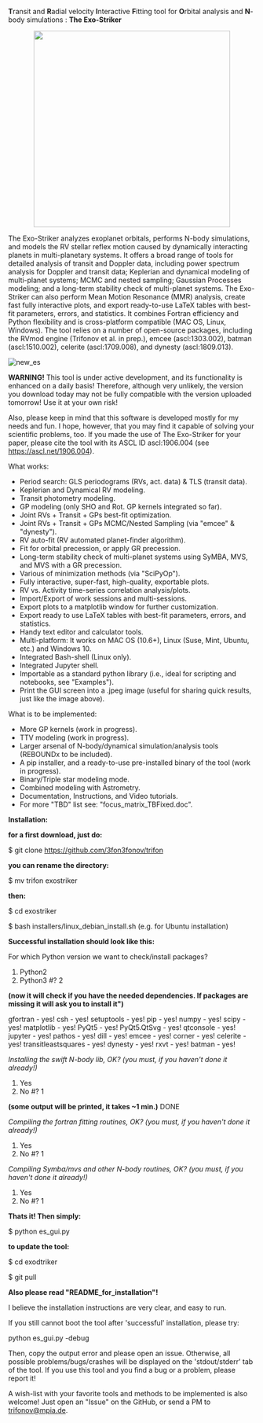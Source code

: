 
**T**ransit and **R**adial velocity **I**nteractive **F**itting tool for **O**rbital analysis and **N**-body simulations : **The Exo-Striker** 

<p align="center">
  <img width="400" src="https://github.com/3fon3fonov/trifon/blob/master/lib/UI/33_striker.png">
</p>
 
The Exo-Striker analyzes exoplanet orbitals, performs N-body simulations, and models the RV stellar reflex motion caused by dynamically interacting planets in multi-planetary systems. It offers a broad range of tools for detailed analysis of transit and Doppler data, including power spectrum analysis for Doppler and transit data; Keplerian and dynamical modeling of multi-planet systems; MCMC and nested sampling; Gaussian Processes modeling; and a long-term stability check of multi-planet systems. The Exo-Striker can also perform Mean Motion Resonance (MMR) analysis, create fast fully interactive plots, and export ready-to-use LaTeX tables with best-fit parameters, errors, and statistics. It combines Fortran efficiency and Python flexibility and is cross-platform compatible (MAC OS, Linux, Windows). The tool relies on a number of open-source packages, including the RVmod engine (Trifonov et al. in prep.), emcee (ascl:1303.002), batman (ascl:1510.002), celerite (ascl:1709.008), and dynesty (ascl:1809.013).

![new_es](https://user-images.githubusercontent.com/44244057/68542130-4f1edb00-03a9-11ea-8630-2f1c07d660a9.png)


**WARNING!** This tool is under active development, and its functionality is enhanced on a daily basis! Therefore, although very unlikely, the version you download today may not be fully compatible with the version uploaded tomorrow! Use it at your own risk!

Also, please keep in mind that this software is developed mostly for my needs and fun. I hope, however, that you may find it capable of solving your scientific problems, too. If you made the use of The Exo-Striker for your paper, please cite the tool with its ASCL ID ascl:1906.004 (see https://ascl.net/1906.004).
 

What works:

* Period search: GLS periodograms (RVs, act. data) & TLS (transit data).
* Keplerian and Dynamical RV modeling. 
* Transit photometry modeling.
* GP modeling (only SHO and Rot. GP kernels integrated so far).
* Joint RVs + Transit + GPs best-fit optimization.
* Joint RVs + Transit + GPs MCMC/Nested Sampling (via "emcee" & "dynesty").
* RV auto-fit (RV automated planet-finder algorithm).
* Fit for orbital precession, or apply GR precession. 
* Long-term stability check of multi-planet systems using SyMBA, MVS, and MVS with a GR precession.
* Various of minimization methods (via "SciPyOp").
* Fully interactive, super-fast, high-quality, exportable plots.
* RV vs. Activity time-series correlation analysis/plots.
* Import/Export of work sessions and multi-sessions. 
* Export plots to a matplotlib window for further customization.
* Export ready to use LaTeX tables with best-fit parameters, errors, and statistics. 
* Handy text editor and calculator tools.
* Multi-platform: It works on MAC OS (10.6+), Linux (Suse, Mint, Ubuntu, etc.) and Windows 10.
* Integrated Bash-shell (Linux only).
* Integrated Jupyter shell.
* Importable as a standard python library (i.e., ideal for scripting and notebooks, see "Examples").
* Print the GUI screen into a .jpeg image (useful for sharing quick results, just like the image above).

What is to be implemented:

* More GP kernels (work in progress). 
* TTV modeling (work in progress).
* Larger arsenal of N-body/dynamical simulation/analysis tools (REBOUNDx to be included). 
* A pip installer, and a ready-to-use pre-installed binary of the tool (work in progress). 
* Binary/Triple star modeling mode.
* Combined modeling with Astrometry.
* Documentation, Instructions, and Video tutorials.
* For more "TBD" list see: "focus_matrix_TBFixed.doc".


**Installation:**


**for a first download, just do:**

$ git clone https://github.com/3fon3fonov/trifon

**you can rename the directory:**

$ mv trifon exostriker

**then:**

$ cd exostriker 

$ bash installers/linux_debian_install.sh (e.g. for Ubuntu installation)

**Successful installation should look like this:**

For which Python version we want to check/install packages?
1) Python2
2) Python3
#? 2

**(now it will check if you have the needed dependencies. If packages are missing it will ask you to install it")**

gfortran - yes! 
csh - yes! 
setuptools - yes! 
pip - yes!
numpy - yes!
scipy - yes!
matplotlib - yes!
PyQt5 - yes!
PyQt5.QtSvg - yes! 
qtconsole - yes! 
jupyter - yes! 
pathos - yes! 
dill - yes! 
emcee - yes! 
corner - yes! 
celerite - yes! 
transitleastsquares - yes! 
dynesty - yes! 
rxvt - yes! 
batman - yes! 


*Installing the swift N-body lib, OK?  (you must, if you haven't done it already!)*
 
 
1) Yes
2) No 
#? 1

**(some output will be printed, it takes ~1 min.)**
DONE
 
 
*Compiling the fortran fitting routines, OK? (you must, if you haven't done it already!)*
 
 
1) Yes 
2) No 
#? 1
 
 
*Compiling Symba/mvs and other N-body routines, OK? (you must, if you haven't done it already!)*
 
 
1) Yes 
2) No 
#? 1 

**Thats it! Then simply:**

$ python es_gui.py

**to update the tool:**

$ cd exodtriker

$ git pull



**Also please read "README_for_installation"!**

I believe the installation instructions are very clear, and easy to run.

If you still cannot boot the tool after 'successful' installation, please try:

python es_gui.py -debug 

Then, copy the output error and please open an issue. Otherwise, all possible problems/bugs/crashes will be displayed on the 
'stdout/stderr' tab of the tool. If you use this tool and you find a bug or a problem, please report it!

A wish-list with your favorite tools and methods to be implemented is also welcome!
Just open an "Issue" on the GitHub, or send a PM to trifonov@mpia.de.

